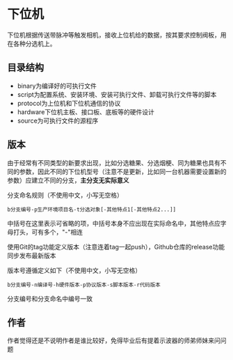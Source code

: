 # 下位机

下位机根据传送带脉冲等触发相机，接收上位机给的数据，按其要求控制阀板，用在各种分选机上。

## 目录结构

- binary为编译好的可执行文件
- script为配置系统、安装环境、安装可执行文件、卸载可执行文件等的脚本
- protocol为上位机和下位机通信的协议
- hardware下位机主板、接口板、底板等的硬件设计
- source为可执行文件的源程序

## 版本

由于经常有不同类型的新要求出现，比如分选糖果、分选烟梗、同为糖果也具有不同的参数，因此不同的下位机型号（注意不是更新，比如同一台机器需要设置新的参数）应建立不同的分支，**主分支无实际意义**

分支命名规则（不使用中文，小写无空格）

```shell
b分支编号-p生产环境项目名-t分选对象[-其他特点1[-其他特点2...]]
```

中括号在这里表示可省略的项，中括号本身不应出现在实际命名中，其他特点应字母打头，可有多个，"-"相连

使用Git的tag功能定义版本（注意连着tag一起push），Github仓库的release功能同步发布最新版本

版本号遵循定义如下（不使用中文，小写无空格）

```shell
b分支编号-n编译号-h硬件版本-p协议版本-s脚本版本-r代码版本
```

分支编号和分支命名中编号一致

##  作者

作者觉得还是不说明作者是谁比较好，免得毕业后有提着示波器的师弟师妹来问问题